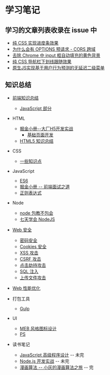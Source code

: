 # 学习笔记

## 学习的文章列表收录在 issue 中

- [纯 CSS 实现进度条效果](https://github.com/liuyib/study-note/issues/1)
- [为什么会有 OPTIONS 预请求 - CORS 跨域](https://github.com/liuyib/study-note/issues/2)
- [去除 Chrome 中 input 框自动填充的黄色背景](https://github.com/liuyib/study-note/issues/3)
- [纯 CSS 导航栏下划线跟随效果](https://github.com/liuyib/study-note/issues/5)
- [原生JS实现基于用户行为预测的无延迟二级菜单](https://github.com/liuyib/study-note/issues/6)

## 知识总结

- [前端知识总结](https://github.com/liuyib/study-note/tree/master/%E5%89%8D%E7%AB%AF%E7%9F%A5%E8%AF%86%E6%80%BB%E7%BB%93)

  - [JavaScript 部分](https://github.com/liuyib/study-note/tree/master/JavaScript/%E5%89%8D%E7%AB%AF%E9%9D%A2%E8%AF%95%E4%B9%8B%E9%81%93)

- HTML

  - [掘金小册--大厂H5开发实战](https://github.com/liuyib/study-note/tree/master/HTML/HTML5/%E5%A4%A7%E5%8E%82H5%E5%BC%80%E5%8F%91%E5%AE%9E%E6%88%98)
    - [基础页面开发](https://github.com/liuyib/study-note/blob/master/HTML/HTML5/%E5%A4%A7%E5%8E%82H5%E5%BC%80%E5%8F%91%E5%AE%9E%E6%88%98/%E5%9F%BA%E7%A1%80%E9%A1%B5%E9%9D%A2%E5%BC%80%E5%8F%91.md)
  - [HTML5 知识总结](https://github.com/liuyib/study-note/tree/master/HTML/HTML5)

- CSS

  - [一些知识点](https://github.com/liuyib/study-note/blob/master/CSS/others.md)

- JavaScript

  - [ES6](https://github.com/liuyib/study-note/tree/master/JavaScript/ES6)
  - [掘金小册 -- 前端面试之道](https://github.com/liuyib/study-note/tree/master/JavaScript/%E5%89%8D%E7%AB%AF%E9%9D%A2%E8%AF%95%E4%B9%8B%E9%81%93)
  - [正则表达式](https://github.com/liuyib/study-note/tree/master/JavaScript/%E6%AD%A3%E5%88%99%E8%A1%A8%E8%BE%BE%E5%BC%8F)

- Node

  - [node 包教不包会](https://github.com/liuyib/study-note/tree/master/Node/node%E5%8C%85%E6%95%99%E4%B8%8D%E5%8C%85%E4%BC%9A)
  - [七天学会 NodeJS](https://github.com/liuyib/study-note/tree/master/Node/%E4%B8%83%E5%A4%A9%E5%AD%A6%E4%BC%9ANodeJS)

- [Web 安全](https://github.com/liuyib/study-note/tree/master/Web%E5%AE%89%E5%85%A8)

  - [密码安全](https://github.com/liuyib/study-note/tree/master/Web%E5%AE%89%E5%85%A8/%E5%AF%86%E7%A0%81%E5%AE%89%E5%85%A8)
  - [Cookies 安全](https://github.com/liuyib/study-note/tree/master/Web%E5%AE%89%E5%85%A8/Cookies%E5%AE%89%E5%85%A8)
  - [XSS 攻击](https://github.com/liuyib/study-note/tree/master/Web%E5%AE%89%E5%85%A8/XSS)
  - [CSRF 攻击](https://github.com/liuyib/study-note/tree/master/Web%E5%AE%89%E5%85%A8/CSRF)
  - [点击劫持攻击](https://github.com/liuyib/study-note/tree/master/Web%E5%AE%89%E5%85%A8/%E7%82%B9%E5%87%BB%E5%8A%AB%E6%8C%81)
  - [SQL 注入](https://github.com/liuyib/study-note/tree/master/Web%E5%AE%89%E5%85%A8/SQL%E6%B3%A8%E5%85%A5)
  - [上传文件攻击](https://github.com/liuyib/study-note/tree/master/Web%E5%AE%89%E5%85%A8/%E4%B8%8A%E4%BC%A0%E6%96%87%E4%BB%B6%E6%94%BB%E5%87%BB)

- [Web 性能优化](https://github.com/liuyib/study-note/tree/master/Web%E6%80%A7%E8%83%BD%E4%BC%98%E5%8C%96)

- 打包工具

  - [Gulp](https://github.com/liuyib/study-note/tree/master/%E6%89%93%E5%8C%85%E5%B7%A5%E5%85%B7/gulp)

- UI

  - [MEB 风格图标设计](https://github.com/liuyib/study-note/tree/master/UI/MBE%E9%A3%8E%E6%A0%BC%E5%9B%BE%E6%A0%87%E8%AE%BE%E8%AE%A1)
  - [PS](https://github.com/liuyib/study-note/tree/master/UI/PS)

- 读书笔记
  - [JavaScript 高级程序设计](https://github.com/liuyib/study-note/tree/master/%E8%AF%BB%E4%B9%A6%E7%AC%94%E8%AE%B0/JavaScript%E9%AB%98%E7%BA%A7%E7%A8%8B%E5%BA%8F%E8%AE%BE%E8%AE%A1) -- 未完
  - [Node.js 开发实战](https://github.com/liuyib/study-note/tree/master/%E8%AF%BB%E4%B9%A6%E7%AC%94%E8%AE%B0/Node.js%E5%BC%80%E5%8F%91%E5%AE%9E%E6%88%98) -- 未完
  - [漫画算法 -- 小灰的漫画算法之旅](https://github.com/liuyib/study-note/tree/master/JavaScript/JS%E7%89%88%E6%95%B0%E6%8D%AE%E7%BB%93%E6%9E%84%E4%B8%8E%E7%AE%97%E6%B3%95/%E6%8E%92%E5%BA%8F%E7%AE%97%E6%B3%95) -- 完